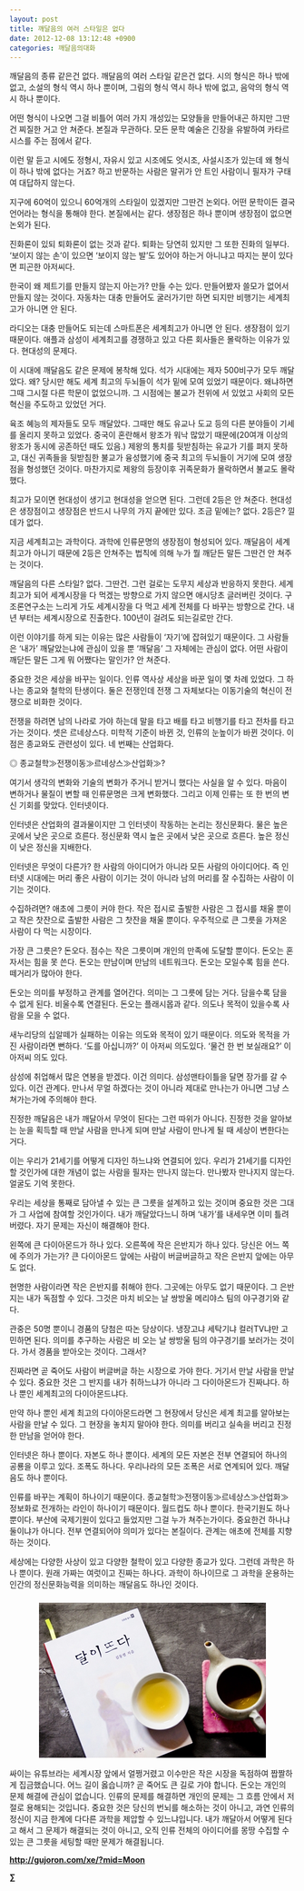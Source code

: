 ```yaml
---
layout: post
title: 깨달음의 여러 스타일은 없다
date: 2012-12-08 13:12:48 +0900
categories: 깨달음의대화
---
```

 깨달음의 종류 같은건 없다. 깨달음의 여러 스타일 같은건 없다. 시의 형식은 하나 밖에 없고, 소설의 형식 역시 하나 뿐이며, 그림의 형식 역시 하나 밖에 없고, 음악의 형식 역시 하나 뿐이다. 

 어떤 형식이 나오면 그걸 비틀어 여러 가지 개성있는 모양들을 만들어내곤 하지만 그딴건 찌질한 거고 안 쳐준다. 본질과 무관하다. 모든 문학 예술은 긴장을 유발하여 카타르시스를 주는 점에서 같다. 

 이런 말 듣고 시에도 정형시, 자유시 있고 시조에도 엇시조, 사설시조가 있는데 왜 형식이 하나 밖에 없다는 거죠? 하고 반문하는 사람은 말귀가 안 트인 사람이니 필자가 구태여 대답하지 않는다. 

 지구에 60억이 있으니 60억개의 스타일이 있겠지만 그딴건 논외다. 어떤 문학이든 결국 언어라는 형식을 통해야 한다. 본질에서는 같다. 생장점은 하나 뿐이며 생장점이 없으면 논외가 된다. 

 진화론이 있되 퇴화론이 없는 것과 같다. 퇴화는 당연히 있지만 그 또한 진화의 일부다. ‘보이지 않는 손’이 있으면 ‘보이지 않는 발’도 있어야 하는거 아니냐고 따지는 분이 있다면 피곤한 아저씨다. 

 한국이 왜 제트기를 만들지 않는지 아는가? 만들 수는 있다. 만들어봤자 쓸모가 없어서 만들지 않는 것이다. 자동차는 대충 만들어도 굴러가기만 하면 되지만 비행기는 세계최고가 아니면 안 된다. 

 라디오는 대충 만들어도 되는데 스마트폰은 세계최고가 아니면 안 된다. 생장점이 있기 때문이다. 애플과 삼성이 세계최고를 경쟁하고 있고 다른 회사들은 몰락하는 이유가 있다. 현대성의 문제다. 

 이 시대에 깨달음도 같은 문제에 봉착해 있다. 석가 시대에는 제자 500비구가 모두 깨달았다. 왜? 당시만 해도 세계 최고의 두뇌들이 석가 밑에 모여 있었기 때문이다. 왜냐하면 그때 그시절 다른 학문이 없었으니까. 그 시점에는 불교가 전위에 서 있었고 사회의 모든 혁신을 주도하고 있었던 거다. 

 육조 혜능의 제자들도 모두 깨달았다. 그때만 해도 유교나 도교 등의 다른 분야들이 기세를 올리지 못하고 있었다. 중국이 혼란해서 왕조가 워낙 많았기 때문에(20여개 이상의 왕조가 동시에 공존하던 때도 있음.) 제왕의 통치를 뒷받침하는 유교가 기를 펴지 못하고, 대신 귀족들을 뒷받침한 불교가 융성했기에 중국 최고의 두뇌들이 거기에 모여 생장점을 형성했던 것이다. 마찬가지로 제왕의 등장이후 귀족문화가 몰락하면서 불교도 몰락했다. 

 최고가 모이면 현대성이 생기고 현대성을 얻으면 된다. 그런데 2등은 안 쳐준다. 현대성은 생장점이고 생장점은 반드시 나무의 가지 끝에만 있다. 조금 밑에는? 없다. 2등은? 낄 데가 없다. 

 지금 세계최고는 과학이다. 과학에 인류문명의 생장점이 형성되어 있다. 깨달음이 세계최고가 아니기 때문에 2등은 안쳐주는 법칙에 의해 누가 뭘 깨닫든 말든 그딴건 안 쳐주는 것이다. 

 깨달음의 다른 스타일? 없다. 그딴건. 그런 걸로는 도무지 세상과 반응하지 못한다. 세계 최고가 되어 세계시장을 다 먹겠는 방향으로 가지 않으면 애시당초 글러버린 것이다. 구조론연구소는 느리게 가도 세계시장을 다 먹고 세계 전체를 다 바꾸는 방향으로 간다. 내년 부터는 세계시장으로 진출한다. 100년이 걸려도 되는길로만 간다. 

 이런 이야기를 하게 되는 이유는 많은 사람들이 ‘자기’에 잡혀있기 때문이다. 그 사람들은 ‘내가’ 깨달았는냐에 관심이 있을 뿐 ‘깨달음’ 그 자체에는 관심이 없다. 어떤 사람이 깨닫든 말든 그게 뭐 어쨌다는 말인가? 안 쳐준다. 

 중요한 것은 세상을 바꾸는 일이다. 인류 역사상 세상을 바꾼 일이 몇 차례 있었다. 그 하나는 종교와 철학의 탄생이다. 둘은 전쟁인데 전쟁 그 자체보다는 이동기술의 혁신이 전쟁으로 비화한 것이다. 

 전쟁을 하려면 남의 나라로 가야 하는데 말을 타고 배를 타고 비행기를 타고 전차를 타고 가는 것이다. 셋은 르네상스다. 미학적 기준이 바뀐 것, 인류의 눈높이가 바뀐 것이다. 이 점은 종교와도 관련성이 있다. 네 번째는 산업화다. 

 ◎ 종교철학≫전쟁이동≫르네상스≫산업화≫?

 여기서 생각의 변화와 기술의 변화가 주거니 받거니 했다는 사실을 알 수 있다. 마음이 변하거나 물질이 변할 때 인류문명은 크게 변화했다. 그리고 이제 인류는 또 한 번의 변신 기회를 맞았다. 인터넷이다. 

 인터넷은 산업화의 결과물이지만 그 인터넷이 작동하는 논리는 정신문화다. 물은 높은 곳에서 낮은 곳으로 흐른다. 정신문화 역시 높은 곳에서 낮은 곳으로 흐른다. 높은 정신이 낮은 정신을 지배한다. 

 인터넷은 무엇이 다른가? 한 사람의 아이디어가 아니라 모든 사람의 아이디어다. 즉 인터넷 시대에는 머리 좋은 사람이 이기는 것이 아니라 남의 머리를 잘 수집하는 사람이 이기는 것이다.

 수집하려면? 애초에 그릇이 커야 한다. 작은 접시로 출발한 사람은 그 접시를 채울 뿐이고 작은 찻잔으로 출발한 사람은 그 찻잔을 채울 뿐이다. 우주적으로 큰 그릇을 가져온 사람이 다 먹는 시장이다. 

 가장 큰 그릇은? 돈오다. 점수는 작은 그릇이며 개인의 만족에 도달할 뿐이다. 돈오는 혼자서는 힘을 못 쓴다. 돈오는 만남이며 만남의 네트워크다. 돈오는 모일수록 힘을 쓴다. 떼거리가 많아야 한다. 

 돈오는 의미를 부정하고 관계를 열어간다. 의미는 그 그릇에 담는 거다. 담을수록 담을 수 없게 된다. 비울수록 연결된다. 돈오는 플래시몹과 같다. 의도나 목적이 있을수록 사람을 모을 수 없다. 

 새누리당의 십알떼가 실패하는 이유는 의도와 목적이 있기 때문이다. 의도와 목적을 가진 사람이라면 뻔하다. ‘도를 아십니까?’ 이 아저씨 의도있다. ‘물건 한 번 보실래요?’ 이 아저씨 의도 있다. 

 삼성에 취업해서 많은 연봉을 받겠다. 이건 의미다. 삼성맨타이틀을 달면 장가를 갈 수 있다. 이건 관계다. 만나서 무얼 하겠다는 것이 아니라 제대로 만나는가 아니면 그냥 스쳐가는가에 주의해야 한다. 

 진정한 깨달음은 내가 깨달아서 무엇이 된다는 그런 따위가 아니다. 진정한 것을 알아보는 눈을 획득할 때 만날 사람을 만나게 되며 만날 사람이 만나게 될 때 세상이 변한다는 거다. 

 이는 우리가 21세기를 어떻게 디자인 하느냐와 연결되어 있다. 우리가 21세기를 디자인할 것인가에 대한 개념이 없는 사람을 필자는 만나지 않는다. 만나봤자 만나지지 않는다. 얼굴도 기억 못한다.

 우리는 세상을 통째로 담아낼 수 있는 큰 그릇을 설계하고 있는 것이며 중요한 것은 그대가 그 사업에 참여할 것인가이다. 내가 깨달았다느니 하며 ‘내가’를 내세우면 이미 틀려버렸다. 자기 문제는 자신이 해결해야 한다. 

 왼쪽에 큰 다이아몬드가 하나 있다. 오른쪽에 작은 은반지가 하나 있다. 당신은 어느 쪽에 주의가 가는가? 큰 다이아몬드 앞에는 사람이 버글버글하고 작은 은반지 앞에는 아무도 없다.

 현명한 사람이라면 작은 은반지를 취해야 한다. 그곳에는 아무도 없기 때문이다. 그 은반지는 내가 독점할 수 있다. 그것은 마치 비오는 날 쌍방울 메리야스 팀의 야구경기와 같다. 

 관중은 50명 뿐이니 경품의 당첨은 따논 당상이다. 냉장고냐 세탁기냐 컬러TV냐만 고민하면 된다. 의미를 추구하는 사람은 비 오는 날 쌍방울 팀의 야구경기를 보러가는 것이다. 가서 경품을 받아오는 것이다. 그래서? 

 진짜라면 곧 죽어도 사람이 버글버글 하는 시장으로 가야 한다. 거기서 만날 사람을 만날 수 있다. 중요한 것은 그 반지를 내가 취하느냐가 아니라 그 다이아몬드가 진짜냐다. 하나 뿐인 세계최고의 다이아몬드냐다. 

 만약 하나 뿐인 세계 최고의 다이아몬드라면 그 현장에서 당신은 세계 최고를 알아보는 사람을 만날 수 있다. 그 현장을 놓치지 말아야 한다. 의미를 버리고 실속을 버리고 진정한 만남을 얻어야 한다. 

 인터넷은 하나 뿐이다. 자본도 하나 뿐이다. 세계의 모든 자본은 전부 연결되어 하나의 공룡을 이루고 있다. 조폭도 하나다. 우리나라의 모든 조폭은 서로 연계되어 있다. 깨달음도 하나 뿐이다. 

 인류를 바꾸는 계획이 하나이기 때문이다. 종교철학≫전쟁이동≫르네상스≫산업화≫정보화로 전개하는 라인이 하나이기 때문이다. 월드컵도 하나 뿐이다. 한국기원도 하나 뿐이다. 부산에 국제기원이 있다고 들었지만 그걸 누가 쳐주는가이다. 중요한건 하나냐 둘이냐가 아니다. 전부 연결되어야 의미가 있다는 본질이다. 관계는 애초에 전체를 지향하는 것이다. 

 세상에는 다양한 사상이 있고 다양한 철학이 있고 다양한 종교가 있다. 그런데 과학은 하나 뿐이다. 원래 가짜는 여럿이고 진짜는 하나다. 과학이 하나이므로 그 과학을 운용하는 인간의 정신문화능력을 의미하는 깨달음도 하나인 것이다. 





 ###

  




<p align="center">
  <a href="?mid=Moon"><img alt="345678.jpg" src="files/attach/images/198/187/283/345678.jpg" width="400" height="273" /><br /></a>
</p>

 싸이는 유튜브라는 세계시장 앞에서 얼쩡거렸고 이수만은 작은 시장을 독점하여 짭짤하게 집금했습니다. 어느 길이 옳습니까? 곧 죽어도 큰 길로 가야 합니다. 돈오는 개인의 문제 해결에 관심이 없습니다. 인류의 문제를 해결하면 개인의 문제는 그 흐름 안에서 저절로 용해되는 것입니다. 중요한 것은 당신의 번뇌를 해소하는 것이 아니고, 과연 인류의 정신이 지금 한계에 다다른 과학을 제압할 수 있느냐입니다. 내가 깨달아서 어떻게 된다고 해서 그 문제가 해결되는 것이 아니고, 오직 인류 전체의 아이디어를 몽땅 수집할 수 있는 큰 그릇을 세팅할 때만 문제가 해결됩니다.







 **http://gujoron.com/xe/?mid=Moon**   


**∑**